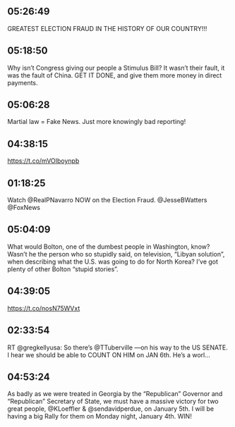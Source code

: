 ## 05:26:49
GREATEST ELECTION FRAUD IN THE HISTORY OF OUR COUNTRY!!!
## 05:18:50
Why isn’t Congress giving our people a Stimulus Bill? It wasn’t their fault, it was the fault of China. GET IT DONE, and give them more money in direct payments.
## 05:06:28
Martial law = Fake News. Just more knowingly bad reporting!
## 04:38:15
https://t.co/mVOIboynpb
## 01:18:25
Watch @RealPNavarro NOW on the Election Fraud. @JesseBWatters  @FoxNews
## 05:04:09
What would Bolton, one of the dumbest people in Washington, know? Wasn’t he the person who so stupidly said, on television, “Libyan solution”, when describing what the U.S. was going to do for North Korea? I’ve got plenty of other Bolton “stupid stories”.
## 04:39:05
https://t.co/nosN75WVxt
## 02:33:54
RT @gregkellyusa: So there’s ⁦@TTuberville⁩ —on his way to the US SENATE.  I hear we should be able to COUNT ON HIM on JAN 6th. He’s a worl…
## 04:53:24
As badly as we were treated in Georgia by the “Republican” Governor and “Republican” Secretary of State, we must have a massive victory for two great people, @KLoeffler &amp; @sendavidperdue, on January 5th. I will be having a big Rally for them on Monday night, January 4th. WIN!
